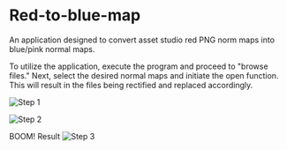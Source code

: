 # Red-to-blue-map
An application designed to convert asset studio red PNG norm maps into blue/pink normal maps.

To utilize the application, execute the program and proceed to "browse files." Next, select the desired normal maps and initiate the open function. This will result in the files being rectified and replaced accordingly.

![Step 1](https://github.com/timefoil/Red-to-blue-map/assets/11472988/4e9ccd1e-9277-40c5-a906-37616f1a1e6b)

![Step 2](https://github.com/timefoil/Red-to-blue-map/assets/11472988/978c8c8b-45ff-4c97-b4e5-417eec64f409)

BOOM! Result
![Step 3](https://github.com/timefoil/Red-to-blue-map/assets/11472988/fb45ef1e-50d3-4dfb-a269-5df0321784a2)

